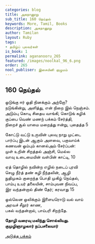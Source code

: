 ```yaml
---
categories: blog
title: அகநானூறு
sub_title: 160 நெய்தல்
keywords: More, Tamil, Books
description: அகநானூறு
author: Tamilan
layout: Ruby
tags:
- தமிழ்ப் புலவர்கள்
is_book: 1
permalink: agananooru_265
featured: /images/noolkal_96_6.png
order: 265
nool_publiser: இசையினி குழுமம்
---
```



## 160 நெய்தல்

ஒடுங்கு ஈர் ஓதி நினக்கும் அற்றோ?  
நடுங்கின்று, அளித்து, என் நிறை இல் நெஞ்சம்.  
அடும்பு கொடி சிதைய வாங்கி, கொடுங் கழிக்  
குப்பை வெண் மணற் பக்கம் சேர்த்தி,  
நிறைச் சூல் யாமை மறைத்து ஈன்று, புதைத்த 5

கோட்டு வட்டு உருவின் புலவு நாறு முட்டை  
பார்ப்பு இடன் ஆகும் அளவை, பகுவாய்க்  
கணவன் ஓம்பும் கானல்அம் சேர்ப்பன்:  
முள் உறின் சிறத்தல் அஞ்சி, மெல்ல  
வாவு உடைமையின் வள்பின் காட்டி, 10

ஏத் தொழில் நவின்ற எழில் நடைப் புரவி  
செழு நீர்த் தண் கழி நீந்தலின், ஆழி  
நுதிமுகம் குறைந்த பொதி முகிழ் நெய்தல்,  
பாம்பு உயர் தலையின், சாம்புவன நிவப்ப,  
இர வந்தன்றால் திண் தேர்; கரவாது 15

ஒல்லென ஒலிக்கும் இளையரொடு வல் வாய்  
அரவச் சீறூர் காண,  
பகல் வந்தன்றால், பாய்பரி சிறந்தே.

**தோழி வரைவு மலிந்து சொல்லியது.  
குமுழிஞாழலார் நப்பசலையார்**

[அடுத்த பக்கம்](agananooru_266)